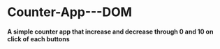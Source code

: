 # Counter-App---DOM

**A simple counter app that increase and decrease through 0 and 10 on click of each buttons**
